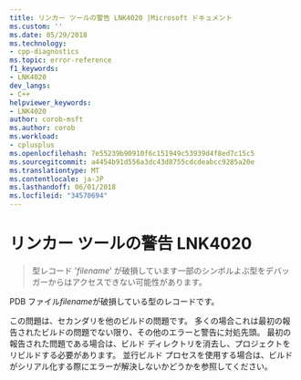```yaml
---
title: リンカー ツールの警告 LNK4020 |Microsoft ドキュメント
ms.custom: ''
ms.date: 05/29/2018
ms.technology:
- cpp-diagnostics
ms.topic: error-reference
f1_keywords:
- LNK4020
dev_langs:
- C++
helpviewer_keywords:
- LNK4020
author: corob-msft
ms.author: corob
ms.workload:
- cplusplus
ms.openlocfilehash: 7e55239b90910f6c151949c53939d4f8ed7c15c5
ms.sourcegitcommit: a4454b91d556a3dc43d8755cdcdeabcc9285a20e
ms.translationtype: MT
ms.contentlocale: ja-JP
ms.lasthandoff: 06/01/2018
ms.locfileid: "34570694"
---
```

# <a name="linker-tools-warning-lnk4020"></a>リンカー ツールの警告 LNK4020

> 型レコード '*filename*' が破損しています一部のシンボルよぶ型をデバッガーからはアクセスできない可能性があります。

PDB ファイル*filename*が破損している型のレコードです。

この問題は、セカンダリを他のビルドの問題です。 多くの場合これは最初の報告されたビルドの問題でない限り、その他のエラーと警告に対処先頭。 最初の報告された問題である場合は、ビルド ディレクトリを消去し、プロジェクトをリビルドする必要があります。 並行ビルド プロセスを使用する場合は、ビルドがシリアル化する際にエラーが解決しないかどうかを参照してください。